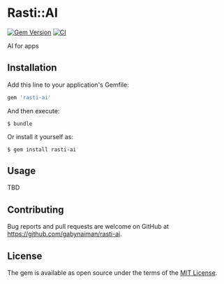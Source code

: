 # Rasti::AI

[![Gem Version](https://badge.fury.io/rb/rasti-ai.svg)](https://rubygems.org/gems/rasti-ai)
[![CI](https://github.com/gabynaiman/rasti-ai/actions/workflows/ci.yml/badge.svg)](https://github.com/gabynaiman/rasti-ai/actions/workflows/ci.yml)

AI for apps

## Installation

Add this line to your application's Gemfile:

```ruby
gem 'rasti-ai'
```

And then execute:

    $ bundle

Or install it yourself as:

    $ gem install rasti-ai

## Usage

TBD

## Contributing

Bug reports and pull requests are welcome on GitHub at https://github.com/gabynaiman/rasti-ai.


## License

The gem is available as open source under the terms of the [MIT License](http://opensource.org/licenses/MIT).

